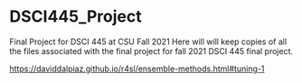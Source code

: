 # DSCI445_Project
Final Project for DSCI 445 at CSU Fall 2021
Here will will keep copies of all the files associated with the final project for fall 2021 DSCI 445 final project. 




https://daviddalpiaz.github.io/r4sl/ensemble-methods.html#tuning-1

